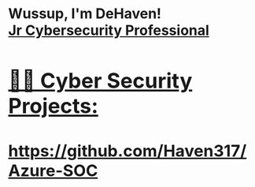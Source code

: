 <h1>Wussup, I'm DeHaven! <br/><a href="https://github.com/haven317"> </a> <a href="https://www.linkedin.com/in/joshmadakor/"> Jr Cybersecurity Professional

<h2>👨‍💻 Cyber Security Projects:</h2>
<h3> https://github.com/Haven317/Azure-SOC</h3>

